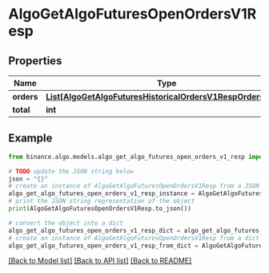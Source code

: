 # AlgoGetAlgoFuturesOpenOrdersV1Resp


## Properties

Name | Type | Description | Notes
------------ | ------------- | ------------- | -------------
**orders** | [**List[AlgoGetAlgoFuturesHistoricalOrdersV1RespOrdersInner]**](AlgoGetAlgoFuturesHistoricalOrdersV1RespOrdersInner.md) |  | [optional] 
**total** | **int** |  | [optional] 

## Example

```python
from binance.algo.models.algo_get_algo_futures_open_orders_v1_resp import AlgoGetAlgoFuturesOpenOrdersV1Resp

# TODO update the JSON string below
json = "{}"
# create an instance of AlgoGetAlgoFuturesOpenOrdersV1Resp from a JSON string
algo_get_algo_futures_open_orders_v1_resp_instance = AlgoGetAlgoFuturesOpenOrdersV1Resp.from_json(json)
# print the JSON string representation of the object
print(AlgoGetAlgoFuturesOpenOrdersV1Resp.to_json())

# convert the object into a dict
algo_get_algo_futures_open_orders_v1_resp_dict = algo_get_algo_futures_open_orders_v1_resp_instance.to_dict()
# create an instance of AlgoGetAlgoFuturesOpenOrdersV1Resp from a dict
algo_get_algo_futures_open_orders_v1_resp_from_dict = AlgoGetAlgoFuturesOpenOrdersV1Resp.from_dict(algo_get_algo_futures_open_orders_v1_resp_dict)
```
[[Back to Model list]](../README.md#documentation-for-models) [[Back to API list]](../README.md#documentation-for-api-endpoints) [[Back to README]](../README.md)


